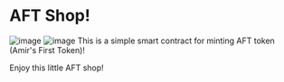 # AFT Shop!

![image](https://img.shields.io/badge/Solidity-e6e6e6?style=for-the-badge&logo=solidity&logoColor=black) ![image](https://img.shields.io/badge/Ethereum-3C3C3D?style=for-the-badge&logo=Ethereum&logoColor=white) 
This is a simple smart contract for minting AFT token (Amir's First Token)!


Enjoy this little AFT shop!
